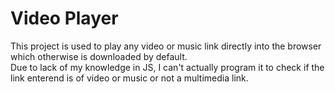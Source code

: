 # Video Player

This project is used to play any video or music link directly into the browser which otherwise is downloaded by default.<br>
Due to lack of my knowledge in JS, I can't actually program it to check if the link enterend is of video or music or not a multimedia link.
